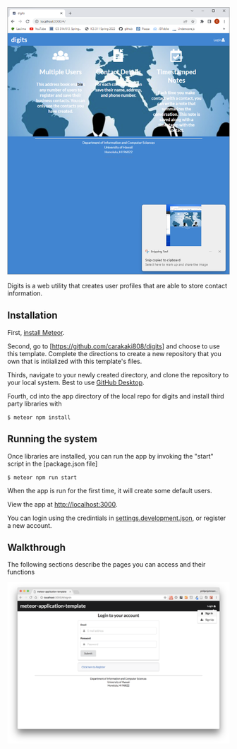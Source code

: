<img src="doc/Digits-Landing-Page.png"/>

Digits is a web utility that creates user profiles that are able to store contact information.

## Installation

First, [install Meteor](https://www.meteor.com/install).

Second, go to [https://github.com/carakaki808/digits] and choose to use this template. Complete the directions to create a new repository that you own that is intiialized with this template's files.

Thirds, navigate to your newly created directory, and clone the repository to your local system. Best to use [GitHub Desktop](https://desktop.github.com/).

Fourth, cd into the app directory of the local repo for digits and install third party libraries with 

```
$ meteor npm install
```

## Running the system

Once libraries are installed, you can run the app by invoking the "start" script in the [package.json file]

```
$ meteor npm run start
```

When the app is run for the first time, it will create some default users.

View the app at [http://localhost:3000](http://localhost:3000).

You can login using the credintials in [settings.development.json](https://github.com/carakaki808/digits/blob/master/config/settings.development.json), or register a new account.

## Walkthrough

The following sections describe the pages you can access and their functions

<img src="doc/signin-page.png"/>
